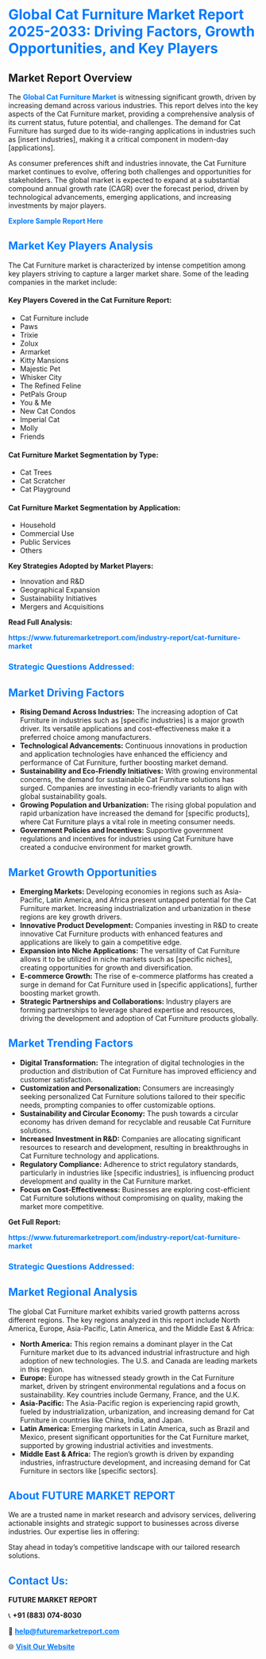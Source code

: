 <h1 style="color: #007BFF;">Global Cat Furniture Market Report 2025-2033: Driving Factors, Growth Opportunities, and Key Players</h1>

<section id="overview">
<h2>Market Report Overview</h2>
<p>The <a href="https://www.futuremarketreport.com/industry-report/cat-furniture-market" style="color: #007BFF; text-decoration: none;"><strong>Global Cat Furniture Market</strong></a> is witnessing significant growth, driven by increasing demand across various industries. This report delves into the key aspects of the Cat Furniture market, providing a comprehensive analysis of its current status, future potential, and challenges. The demand for Cat Furniture has surged due to its wide-ranging applications in industries such as [insert industries], making it a critical component in modern-day [applications].</p>
<p>As consumer preferences shift and industries innovate, the Cat Furniture market continues to evolve, offering both challenges and opportunities for stakeholders. The global market is expected to expand at a substantial compound annual growth rate (CAGR) over the forecast period, driven by technological advancements, emerging applications, and increasing investments by major players.</p>
</section>

<section id="overview">
<p><a href="https://www.futuremarketreport.com/request-sample/reportId=100578" style="color: #007BFF; text-decoration: none;"><strong>Explore Sample Report Here</strong></a></p>
</section>

<section id="key-players">
<h2 style="color: #007BFF;">Market Key Players Analysis</h2>
<p>The Cat Furniture market is characterized by intense competition among key players striving to capture a larger market share. Some of the leading companies in the market include:</p>
<h4>Key Players Covered in the Cat Furniture Report:</h4>
<ul><li>Cat Furniture include</li><li>Paws</li><li>Trixie</li><li>Zolux</li><li>Armarket</li><li>Kitty Mansions</li><li>Majestic Pet</li><li>Whisker City</li><li>The Refined Feline</li><li>PetPals Group</li><li>You &amp; Me</li><li>New Cat Condos</li><li>Imperial Cat</li><li>Molly</li><li>Friends</li></ul>
<h4>Cat Furniture Market Segmentation by Type:</h4>
<ul><li>Cat Trees</li><li>Cat Scratcher</li><li>Cat Playground</li></ul>

<h4>Cat Furniture Market Segmentation by Application:</h4>
<ul><li>Household</li><li>Commercial Use</li><li>Public Services</li><li>Others</li></ul>
<p><strong>Key Strategies Adopted by Market Players:</strong></p>
<ul>
<li>Innovation and R&D</li>
<li>Geographical Expansion</li>
<li>Sustainability Initiatives</li>
<li>Mergers and Acquisitions</li>
</ul>
</section>

<section>
<p><strong>Read Full Analysis: </strong></p><a href="https://www.futuremarketreport.com/industry-report/cat-furniture-market" style="color: #007BFF; text-decoration: none;"><strong>https://www.futuremarketreport.com/industry-report/cat-furniture-market</strong></a>
<h3 style="color: #007BFF;">Strategic Questions Addressed:</h3>
</section>

<section id="driving-factors">
<h2 style="color: #007BFF;">Market Driving Factors</h2>
<ul>
<li><strong>Rising Demand Across Industries:</strong> The increasing adoption of Cat Furniture in industries such as [specific industries] is a major growth driver. Its versatile applications and cost-effectiveness make it a preferred choice among manufacturers.</li>
<li><strong>Technological Advancements:</strong> Continuous innovations in production and application technologies have enhanced the efficiency and performance of Cat Furniture, further boosting market demand.</li>
<li><strong>Sustainability and Eco-Friendly Initiatives:</strong> With growing environmental concerns, the demand for sustainable Cat Furniture solutions has surged. Companies are investing in eco-friendly variants to align with global sustainability goals.</li>
<li><strong>Growing Population and Urbanization:</strong> The rising global population and rapid urbanization have increased the demand for [specific products], where Cat Furniture plays a vital role in meeting consumer needs.</li>
<li><strong>Government Policies and Incentives:</strong> Supportive government regulations and incentives for industries using Cat Furniture have created a conducive environment for market growth.</li>
</ul>
</section>

<section id="growth-opportunities">
<h2 style="color: #007BFF;">Market Growth Opportunities</h2>
<ul>
<li><strong>Emerging Markets:</strong> Developing economies in regions such as Asia-Pacific, Latin America, and Africa present untapped potential for the Cat Furniture market. Increasing industrialization and urbanization in these regions are key growth drivers.</li>
<li><strong>Innovative Product Development:</strong> Companies investing in R&D to create innovative Cat Furniture products with enhanced features and applications are likely to gain a competitive edge.</li>
<li><strong>Expansion into Niche Applications:</strong> The versatility of Cat Furniture allows it to be utilized in niche markets such as [specific niches], creating opportunities for growth and diversification.</li>
<li><strong>E-commerce Growth:</strong> The rise of e-commerce platforms has created a surge in demand for Cat Furniture used in [specific applications], further boosting market growth.</li>
<li><strong>Strategic Partnerships and Collaborations:</strong> Industry players are forming partnerships to leverage shared expertise and resources, driving the development and adoption of Cat Furniture products globally.</li>
</ul>
</section>

<section id="trending-factors">
<h2 style="color: #007BFF;">Market Trending Factors</h2>
<ul>
<li><strong>Digital Transformation:</strong> The integration of digital technologies in the production and distribution of Cat Furniture has improved efficiency and customer satisfaction.</li>
<li><strong>Customization and Personalization:</strong> Consumers are increasingly seeking personalized Cat Furniture solutions tailored to their specific needs, prompting companies to offer customizable options.</li>
<li><strong>Sustainability and Circular Economy:</strong> The push towards a circular economy has driven demand for recyclable and reusable Cat Furniture solutions.</li>
<li><strong>Increased Investment in R&D:</strong> Companies are allocating significant resources to research and development, resulting in breakthroughs in Cat Furniture technology and applications.</li>
<li><strong>Regulatory Compliance:</strong> Adherence to strict regulatory standards, particularly in industries like [specific industries], is influencing product development and quality in the Cat Furniture market.</li>
<li><strong>Focus on Cost-Effectiveness:</strong> Businesses are exploring cost-efficient Cat Furniture solutions without compromising on quality, making the market more competitive.</li>
</ul>
</section>

<section>
<p><strong>Get Full Report: </strong></p><a href="https://www.futuremarketreport.com/industry-report/cat-furniture-market" style="color: #007BFF; text-decoration: none;"><strong>https://www.futuremarketreport.com/industry-report/cat-furniture-market</strong></a>
<h3 style="color: #007BFF;">Strategic Questions Addressed:</h3>
</section>


<section id="regional-analysis">
<h2 style="color: #007BFF;">Market Regional Analysis</h2>
<p>The global Cat Furniture market exhibits varied growth patterns across different regions. The key regions analyzed in this report include North America, Europe, Asia-Pacific, Latin America, and the Middle East & Africa:</p>
<ul>
<li><strong>North America:</strong> This region remains a dominant player in the Cat Furniture market due to its advanced industrial infrastructure and high adoption of new technologies. The U.S. and Canada are leading markets in this region.</li>
<li><strong>Europe:</strong> Europe has witnessed steady growth in the Cat Furniture market, driven by stringent environmental regulations and a focus on sustainability. Key countries include Germany, France, and the U.K.</li>
<li><strong>Asia-Pacific:</strong> The Asia-Pacific region is experiencing rapid growth, fueled by industrialization, urbanization, and increasing demand for Cat Furniture in countries like China, India, and Japan.</li>
<li><strong>Latin America:</strong> Emerging markets in Latin America, such as Brazil and Mexico, present significant opportunities for the Cat Furniture market, supported by growing industrial activities and investments.</li>
<li><strong>Middle East & Africa:</strong> The region’s growth is driven by expanding industries, infrastructure development, and increasing demand for Cat Furniture in sectors like [specific sectors].</li>
</ul>
</section>

<footer>
<h2 style="color: #007BFF;">About FUTURE MARKET REPORT</h2>
<p>We are a trusted name in market research and advisory services, delivering actionable insights and strategic support to businesses across diverse industries. Our expertise lies in offering:</p>

<p>Stay ahead in today’s competitive landscape with our tailored research solutions.</p>

<h2 style="color: #007BFF;">Contact Us:</h2>
<p><strong>FUTURE MARKET REPORT</strong></p>
<p>📞 <strong>+91 (883) 074-8030</strong></p>
<p>📧 <strong><a href="mailto:help@futuremarketreport.com" style="color: #007BFF;">help@futuremarketreport.com</a></strong></p>
<p>🌐 <strong><a href="https://www.futuremarketreport.com/" style="color: #007BFF;">Visit Our Website</a></strong></p>
</footer>